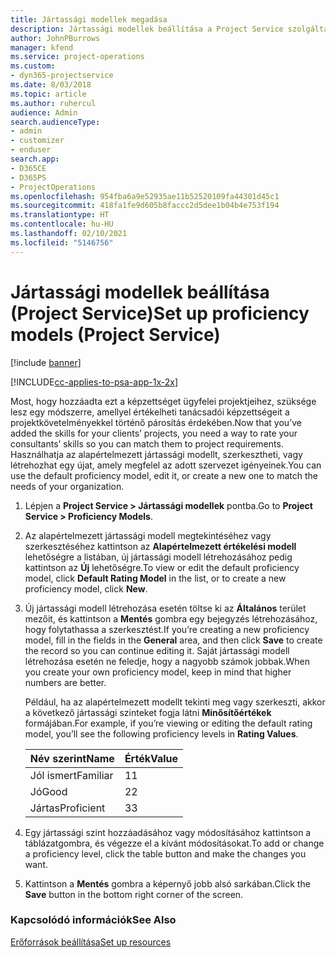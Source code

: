 ```yaml
---
title: Jártassági modellek megadása
description: Jártassági modellek beállítása a Project Service szolgáltatásban
author: JohnPBurrows
manager: kfend
ms.service: project-operations
ms.custom:
- dyn365-projectservice
ms.date: 8/03/2018
ms.topic: article
ms.author: ruhercul
audience: Admin
search.audienceType:
- admin
- customizer
- enduser
search.app:
- D365CE
- D365PS
- ProjectOperations
ms.openlocfilehash: 954fba6a9e52935ae11b52520109fa44301d45c1
ms.sourcegitcommit: 418fa1fe9d605b8faccc2d5dee1b04b4e753f194
ms.translationtype: HT
ms.contentlocale: hu-HU
ms.lasthandoff: 02/10/2021
ms.locfileid: "5146756"
---
```

# <a name="set-up-proficiency-models-project-service"></a><span data-ttu-id="6eb67-103">Jártassági modellek beállítása (Project Service)</span><span class="sxs-lookup"><span data-stu-id="6eb67-103">Set up proficiency models (Project Service)</span></span>

[!include [banner](../includes/psa-now-project-operations.md)]

[!INCLUDE[cc-applies-to-psa-app-1x-2x](../includes/cc-applies-to-psa-app-1x-2x.md)]

<span data-ttu-id="6eb67-104">Most, hogy hozzáadta ezt a képzettséget ügyfelei projektjeihez, szüksége lesz egy módszerre, amellyel értékelheti tanácsadói képzettségeit a projektkövetelményekkel történő párosítás érdekében.</span><span class="sxs-lookup"><span data-stu-id="6eb67-104">Now that you’ve added the skills for your clients’ projects, you need a way to rate your consultants’ skills so you can match them to project requirements.</span></span> <span data-ttu-id="6eb67-105">Használhatja az alapértelmezett jártassági modellt, szerkesztheti, vagy létrehozhat egy újat, amely megfelel az adott szervezet igényeinek.</span><span class="sxs-lookup"><span data-stu-id="6eb67-105">You can use the default proficiency model, edit it, or create a new one to match the needs of your organization.</span></span>  
  
1.  <span data-ttu-id="6eb67-106">Lépjen a **Project Service > Jártassági modellek** pontba.</span><span class="sxs-lookup"><span data-stu-id="6eb67-106">Go to **Project Service > Proficiency Models**.</span></span>  
  
2.  <span data-ttu-id="6eb67-107">Az alapértelmezett jártassági modell megtekintéséhez vagy szerkesztéséhez kattintson az **Alapértelmezett értékelési modell** lehetőségre a listában, új jártassági modell létrehozásához pedig kattintson az **Új** lehetőségre.</span><span class="sxs-lookup"><span data-stu-id="6eb67-107">To view or edit the default proficiency model, click **Default Rating Model** in the list, or to create a new proficiency model, click **New**.</span></span>  
  
3.  <span data-ttu-id="6eb67-108">Új jártassági modell létrehozása esetén töltse ki az **Általános** terület mezőit, és kattintson a **Mentés** gombra egy bejegyzés létrehozásához, hogy folytathassa a szerkesztést.</span><span class="sxs-lookup"><span data-stu-id="6eb67-108">If you’re creating a new proficiency model, fill in the fields in the **General** area, and then click **Save** to create the record so you can continue editing it.</span></span> <span data-ttu-id="6eb67-109">Saját jártassági modell létrehozása esetén ne feledje, hogy a nagyobb számok jobbak.</span><span class="sxs-lookup"><span data-stu-id="6eb67-109">When you create your own proficiency model, keep in mind that higher numbers are better.</span></span>  
  
     <span data-ttu-id="6eb67-110">Például, ha az alapértelmezett modellt tekinti meg vagy szerkeszti, akkor a következő jártassági szinteket fogja látni **Minősítőértékek** formájában.</span><span class="sxs-lookup"><span data-stu-id="6eb67-110">For example, if you’re viewing or editing the default rating model, you’ll see the following proficiency levels in **Rating Values**.</span></span>  
  
    |<span data-ttu-id="6eb67-111">Név szerint</span><span class="sxs-lookup"><span data-stu-id="6eb67-111">Name</span></span>|<span data-ttu-id="6eb67-112">Érték</span><span class="sxs-lookup"><span data-stu-id="6eb67-112">Value</span></span>|  
    |----------|-----------|  
    |<span data-ttu-id="6eb67-113">Jól ismert</span><span class="sxs-lookup"><span data-stu-id="6eb67-113">Familiar</span></span>|<span data-ttu-id="6eb67-114">1</span><span class="sxs-lookup"><span data-stu-id="6eb67-114">1</span></span>|  
    |<span data-ttu-id="6eb67-115">Jó</span><span class="sxs-lookup"><span data-stu-id="6eb67-115">Good</span></span>|<span data-ttu-id="6eb67-116">2</span><span class="sxs-lookup"><span data-stu-id="6eb67-116">2</span></span>|  
    |<span data-ttu-id="6eb67-117">Jártas</span><span class="sxs-lookup"><span data-stu-id="6eb67-117">Proficient</span></span>|<span data-ttu-id="6eb67-118">3</span><span class="sxs-lookup"><span data-stu-id="6eb67-118">3</span></span>|  
  
4.  <span data-ttu-id="6eb67-119">Egy jártassági szint hozzáadásához vagy módosításához kattintson a táblázatgombra, és végezze el a kívánt módosításokat.</span><span class="sxs-lookup"><span data-stu-id="6eb67-119">To add or change a proficiency level, click the table button and make the changes you want.</span></span>  
  
5.  <span data-ttu-id="6eb67-120">Kattintson a **Mentés** gombra a képernyő jobb alsó sarkában.</span><span class="sxs-lookup"><span data-stu-id="6eb67-120">Click the **Save** button in the bottom right corner of the screen.</span></span>  
  
### <a name="see-also"></a><span data-ttu-id="6eb67-121">Kapcsolódó információk</span><span class="sxs-lookup"><span data-stu-id="6eb67-121">See Also</span></span>  
 [<span data-ttu-id="6eb67-122">Erőforrások beállítása</span><span class="sxs-lookup"><span data-stu-id="6eb67-122">Set up resources</span></span>](../psa/set-up-resources.md)

